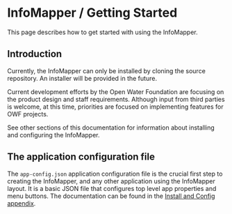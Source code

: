 # InfoMapper / Getting Started

This page describes how to get started with using the InfoMapper.

## Introduction ##

Currently, the InfoMapper can only be installed by cloning the source repository.
An installer will be provided in the future.

Current development efforts by the Open Water Foundation are focusing
on the product design and staff requirements.
Although input from third parties is welcome, at this time,
priorities are focused on implementing features for OWF projects.

See other sections of this documentation for information about installing and configuring
the InfoMapper.

## The application configuration file ##

The `app-config.json` application configuration file is the crucial first step to
creating the InfoMapper, and any other application using the InfoMapper layout.
It is a basic JSON file that configures top level app properties and menu buttons.
The documentation can be found in the
[Install and Config appendix](../appendix-install/app-config.md#introduction). 